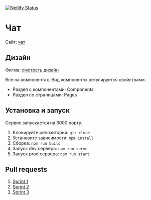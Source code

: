 [![Netlify Status](https://api.netlify.com/api/v1/badges/7f2e6c9c-129e-479b-a756-6f289326a0f8/deploy-status)](https://app.netlify.com/sites/capable-stroopwafel-0d4bf9/deploys)

# Чат
Сайт: [чат](https://capable-stroopwafel-0d4bf9.netlify.app/)

## Дизайн
Фигма: [смотреть дизайн](https://www.figma.com/file/EigTT1Fj8beQMVjOJayOgA/ypchat?node-id=1%3A21)

Все на компонентах. Вид компоненты регулируется свойствами.
* Раздел с компонентами: Components
* Раздел со страницами: Pages

## Установка и запуск
Сервис запускается на 3000 порту.

1. Клонируйте репозиторий: `git clone`
2. Установите зависимости: `npm install`
3. Сборка: `npm run build`
4. Запуск dev сервера: `npm run serve`
5. Запуск prod сервера: `npm run start`

## Pull requests
1. [Sprint 1](https://github.com/xczdenis/middle.messenger.praktikum.yandex/pull/4)
2. [Sprint 2](https://github.com/xczdenis/middle.messenger.praktikum.yandex/pull/7)
3. [Sprint 3](https://github.com/xczdenis/middle.messenger.praktikum.yandex/pull/12)

